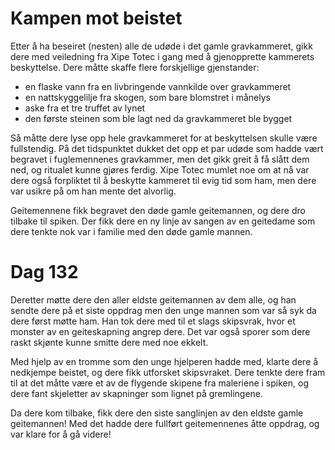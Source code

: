 # Kampen mot beistet

Etter å ha beseiret (nesten) alle de udøde i det gamle gravkammeret, gikk dere med veiledning fra
Xipe Totec i gang med å gjenopprette kammerets beskyttelse. Dere måtte skaffe flere forskjellige gjenstander:

- en flaske vann fra en livbringende vannkilde over gravkammeret
- en nattskyggelilje fra skogen, som bare blomstret i månelys
- aske fra et tre truffet av lynet
- den første steinen som ble lagt ned da gravkammeret ble bygget

Så måtte dere lyse opp hele gravkammeret for at beskyttelsen skulle være fullstendig. På
det tidspunktet dukket det opp et par udøde som hadde vært begravet i fuglemennenes
gravkammer, men det gikk greit å få slått dem ned, og ritualet kunne gjøres ferdig. Xipe Totec
mumlet noe om at nå var dere også forpliktet til å beskytte kammeret til evig tid som ham,
men dere var usikre på om han mente det alvorlig.

Geitemennene fikk begravet den døde gamle geitemannen, og dere dro tilbake til spiken.
Der fikk dere en ny linje av sangen av en geitedame som dere tenkte nok var i familie
med den døde gamle mannen.

# Dag 132

Deretter møtte dere den aller eldste geitemannen av dem alle, og han sendte dere på et siste
oppdrag men den unge mannen som var så syk da dere først møtte ham. Han tok dere med til
et slags skipsvrak, hvor et monster av en geiteskapning angrep dere. Det var også sporer
som dere raskt skjønte kunne smitte dere med noe ekkelt.

Med hjelp av en tromme som den unge hjelperen hadde med, klarte dere å nedkjempe
beistet, og dere fikk utforsket skipsvraket. Dere tenkte dere fram til at det måtte
være et av de flygende skipene fra maleriene i spiken, og dere fant skjeletter
av skapninger som lignet på gremlingene.

Da dere kom tilbake, fikk dere den siste sanglinjen av den eldste gamle geitemannen! Med
det hadde dere fullført geitemennenes åtte oppdrag, og var klare for å gå videre!

